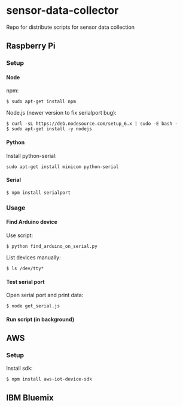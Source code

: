 # sensor-data-collector

Repo for distribute scripts for sensor data collection

## Raspberry Pi

### Setup

#### Node

npm:
```
$ sudo apt-get install npm
```

Node.js (newer version to fix serialport bug):
```
$ curl -sL https://deb.nodesource.com/setup_6.x | sudo -E bash -
$ sudo apt-get install -y nodejs
```

#### Python

Install python-serial:
```
sudo apt-get install minicom python-serial
```

#### Serial

```
$ npm install serialport
```

### Usage

#### Find Arduino device

Use script:
```
$ python find_arduino_on_serial.py
```

List devices manually:
```
$ ls /dev/tty*
```

#### Test serial port

Open serial port and print data:
```
$ node get_serial.js
```

#### Run script (in background)

## AWS

### Setup

Install sdk:

```
$ npm install aws-iot-device-sdk
```

## IBM Bluemix
